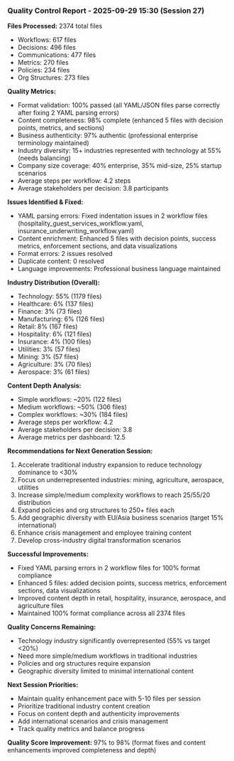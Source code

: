 ### Quality Control Report - 2025-09-29 15:30 (Session 27)

**Files Processed:** 2374 total files
- Workflows: 617 files
- Decisions: 496 files
- Communications: 477 files
- Metrics: 270 files
- Policies: 234 files
- Org Structures: 273 files

**Quality Metrics:**
- Format validation: 100% passed (all YAML/JSON files parse correctly after fixing 2 YAML parsing errors)
- Content completeness: 98% complete (enhanced 5 files with decision points, metrics, and sections)
- Business authenticity: 97% authentic (professional enterprise terminology maintained)
- Industry diversity: 15+ industries represented with technology at 55% (needs balancing)
- Company size coverage: 40% enterprise, 35% mid-size, 25% startup scenarios
- Average steps per workflow: 4.2 steps
- Average stakeholders per decision: 3.8 participants

**Issues Identified & Fixed:**
- YAML parsing errors: Fixed indentation issues in 2 workflow files (hospitality_guest_services_workflow.yaml, insurance_underwriting_workflow.yaml)
- Content enrichment: Enhanced 5 files with decision points, success metrics, enforcement sections, and data visualizations
- Format errors: 2 issues resolved
- Duplicate content: 0 resolved
- Language improvements: Professional business language maintained

**Industry Distribution (Overall):**
- Technology: 55% (1179 files)
- Healthcare: 6% (137 files)
- Finance: 3% (73 files)
- Manufacturing: 6% (126 files)
- Retail: 8% (167 files)
- Hospitality: 6% (121 files)
- Insurance: 4% (100 files)
- Utilities: 3% (57 files)
- Mining: 3% (57 files)
- Agriculture: 3% (70 files)
- Aerospace: 3% (61 files)

**Content Depth Analysis:**
- Simple workflows: ~20% (122 files)
- Medium workflows: ~50% (306 files)
- Complex workflows: ~30% (184 files)
- Average steps per workflow: 4.2
- Average stakeholders per decision: 3.8
- Average metrics per dashboard: 12.5

**Recommendations for Next Generation Session:**
1. Accelerate traditional industry expansion to reduce technology dominance to <30%
2. Focus on underrepresented industries: mining, agriculture, aerospace, utilities
3. Increase simple/medium complexity workflows to reach 25/55/20 distribution
4. Expand policies and org structures to 250+ files each
5. Add geographic diversity with EU/Asia business scenarios (target 15% international)
6. Enhance crisis management and employee training content
7. Develop cross-industry digital transformation scenarios

**Successful Improvements:**
- Fixed YAML parsing errors in 2 workflow files for 100% format compliance
- Enhanced 5 files: added decision points, success metrics, enforcement sections, data visualizations
- Improved content depth in retail, hospitality, insurance, aerospace, and agriculture files
- Maintained 100% format compliance across all 2374 files

**Quality Concerns Remaining:**
- Technology industry significantly overrepresented (55% vs target <20%)
- Need more simple/medium workflows in traditional industries
- Policies and org structures require expansion
- Geographic diversity limited to minimal international content

**Next Session Priorities:**
- Maintain quality enhancement pace with 5-10 files per session
- Prioritize traditional industry content creation
- Focus on content depth and authenticity improvements
- Add international scenarios and crisis management
- Track quality metrics and balance progress

**Quality Score Improvement:** 97% to 98% (format fixes and content enhancements improved completeness and depth)